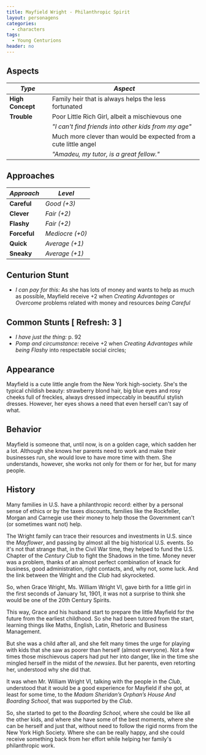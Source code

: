 ```yaml
---
title: Mayfield Wright - Philanthropic Spirit
layout: personagens
categories:
  - characters
tags:
  - Young Centurions
header: no
---
```


## Aspects

| ***Type***       | ***Aspect***                                                     |
|------------------|------------------------------------------------------------------|
| __High Concept__ | Family heir that is always helps the less fortunated             |
| __Trouble__      | Poor Little Rich Girl, albeit a mischievous one                  |
|                  | _"I can't find friends into other kids from my age"_             |
|                  | Much more clever than would be expected from a cute little angel |
|                  | _"Amadeu, my tutor, is a great fellow."_                         |

## Approaches

| ***Approach***  | ***Level***     |
|-----------------|-----------------|
| __Careful__     | _Good (+3)_      |
| __Clever__      | _Fair (+2)_ |
| __Flashy__      | _Fair (+2)_ |
| __Forceful__    | _Mediocre (+0)_ |
| __Quick__        | _Average (+1)_  |
| __Sneaky__      | _Average (+1)_  |

## Centurion Stunt

+ _I can pay for this:_ As she has lots of money and wants to help as much as possible, Mayfield receive +2 when _Creating Advantages_ or _Overcome_ problems related with money and resources _being Careful_

## Common Stunts [ Refresh: 3 ] 

+ _I have just the thing:_ p. 92
+ _Pomp and circumstance:_ receive +2 when _Creating Advantages while being Flashy_ into respectable social circles;

## Appearance

Mayfield is a cute little angle from the New York high-society. She's the typical childish beauty: strawberry blond hair, big blue eyes and rosy cheeks full of freckles, always dressed impeccably in beautiful stylish dresses. However, her eyes shows a need that even herself can't say of what.

## Behavior

Mayfield is someone that, until now, is on a golden cage, which sadden her a lot. Although she knows her parents need to work and make their businesses run, she would love to have more time with them. She understands, however, she works not only for them or for her, but for many people.

## History 

Many families in U.S. have a philanthropic record: either by a personal sense of ethics or by the taxes discounts, families like the Rockfeller, Morgan and Carnegie use their money to help those the Government can't (or sometimes want not) help.

The Wright family can trace their resources and investments in U.S. since the _Mayflower_, and passing by almost all the big historical U.S. events. So it's not that strange that, in the Civil War time, they helped to fund the U.S. Chapter of the _Century Club_ to fight the Shadows in the time. Money never was a problem, thanks of an almost perfect combination of knack for business, good administration, right contacts, and, why not, some luck. And the link between the Wright and the _Club_ had skyrocketed.

So, when Grace Wright, Ms. William Wright VI, gave birth for a little girl in the first seconds of January 1st, 1901, it was not a surprise to think she would be one of the 20th Century Spirits.

This way, Grace and his husband start to prepare the little Mayfield for the future from the earliest childhood. So she had been tutored from the start, learning things like Maths, English, Latin, Rhetoric and Business Management.

But she was a child after all, and she felt many times the urge for playing with kids that she saw as poorer than herself (almost everyone). Not a few times those mischievous capers had put her into danger, like in the time she mingled herself in the midst of the _newsies_. But her parents, even retorting her, understood why she did that.

It was when Mr. William Wright VI, talking with the people in the _Club_, understood that it would be a good experience for Mayfield if she got, at least for some time, to the _Madam Sheridan’s Orphan’s House And Boarding School_, that was supported by the _Club_.

So, she started to get to the _Boarding School_, where she could be like all the other kids, and where she have some of the best moments, where she can be herself and just that, without need to follow the rigid norms from the New York High Society. Where she can be really happy, and she could receive something back from her effort while helping her family's philanthropic work.

